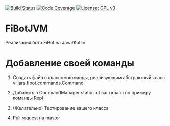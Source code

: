 [![Build Status](https://travis-ci.com/Viliars/FiBotJVM.svg?branch=master)](https://travis-ci.org/Viliars/FiBotJVM)
[![Code Coverage](https://codecov.io/github/Viliars/FiBotJVM/coverage.svg)](https://codecov.io/gh/Viliars/FiBotJVM)
[![License: GPL v3](https://img.shields.io/badge/License-GPLv3-blue.svg)](https://www.gnu.org/licenses/gpl-3.0)
# FiBotJVM

Реализация бота FiBot на Java/Kotlin

# Добавление своей команды
1) Создать файл с классом команды, реализующим абстрактный класс viliars.fibot.commands.Command

2) Добавить в CommandManager static init ваш класс по примеру команды Repl

3) (Желательно) Тестирование вашего класса

4) Pull request на master
